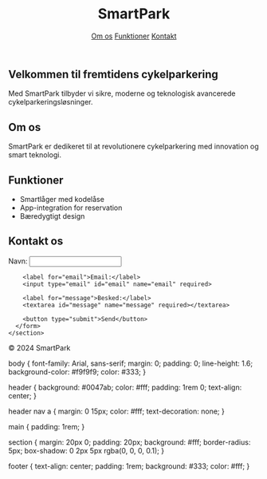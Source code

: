 # <!DOCTYPE html>
<html lang="en">
<head>
  <meta charset="UTF-8">
  <meta name="viewport" content="width=device-width, initial-scale=1.0">
  <title>SmartPark - Fremtidens Cykelparkering</title>
  <link rel="stylesheet" href="styles.css">
</head>
<body>
  <header>
    <h1>SmartPark</h1>
    <nav>
      <a href="#about">Om os</a>
      <a href="#features">Funktioner</a>
      <a href="#contact">Kontakt</a>
    </nav>
  </header>
  <main>
    <section id="intro">
      <h2>Velkommen til fremtidens cykelparkering</h2>
      <p>Med SmartPark tilbyder vi sikre, moderne og teknologisk avancerede cykelparkeringsløsninger.</p>
    </section>
    <section id="about">
      <h2>Om os</h2>
      <p>SmartPark er dedikeret til at revolutionere cykelparkering med innovation og smart teknologi.</p>
    </section>
    <section id="features">
      <h2>Funktioner</h2>
      <ul>
        <li>Smartlåger med kodelåse</li>
        <li>App-integration for reservation</li>
        <li>Bæredygtigt design</li>
      </ul>
    </section>
    <section id="contact">
      <h2>Kontakt os</h2>
      <form>
        <label for="name">Navn:</label>
        <input type="text" id="name" name="name" required>
        
        <label for="email">Email:</label>
        <input type="email" id="email" name="email" required>
        
        <label for="message">Besked:</label>
        <textarea id="message" name="message" required></textarea>
        
        <button type="submit">Send</button>
      </form>
    </section>
  </main>
  <footer>
    <p>&copy; 2024 SmartPark</p>
  </footer>
</body>
</html>
body {
  font-family: Arial, sans-serif;
  margin: 0;
  padding: 0;
  line-height: 1.6;
  background-color: #f9f9f9;
  color: #333;
}

header {
  background: #0047ab;
  color: #fff;
  padding: 1rem 0;
  text-align: center;
}

header nav a {
  margin: 0 15px;
  color: #fff;
  text-decoration: none;
}

main {
  padding: 1rem;
}

section {
  margin: 20px 0;
  padding: 20px;
  background: #fff;
  border-radius: 5px;
  box-shadow: 0 2px 5px rgba(0, 0, 0, 0.1);
}

footer {
  text-align: center;
  padding: 1rem;
  background: #333;
  color: #fff;
}
